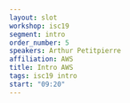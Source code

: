 ```yaml
---
layout: slot
workshop: isc19
segment: intro
order_number: 5
speakers: Arthur Petitpierre
affiliation: AWS
title: Intro AWS
tags: isc19 intro
start: "09:20"
---
```

